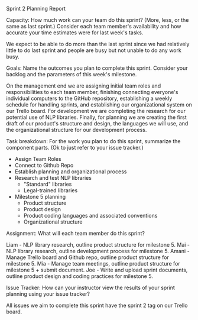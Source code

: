 Sprint 2 Planning Report

Capacity: How much work can your team do this sprint? (More, less, or the same as last sprint.) Consider each team member's availability and how accurate your time estimates were for last week's tasks.

We expect to be able to do more than the last sprint since we had relatively little to do last sprint and people are busy but not unable to do any work busy.

Goals: Name the outcomes you plan to complete this sprint. Consider your backlog and the parameters of this week's milestone.

On the management end we are assigning initial team roles and responsibilities to each team member, finishing connecting everyone's individual computers to the GitHub repository, establishing a weekly schedule for handling sprints, and establishing our organizational system on our Trello board. For development we are completing the research for our potential use of NLP libraries. Finally, for planning we are creating the first draft of our product's structure and design, the languages we will use, and the organizational structure for our development process.

Task breakdown: For the work you plan to do this sprint, summarize the component parts. (Ok to just refer to your issue tracker.)

- Assign Team Roles
- Connect to Github Repo
- Establish planning and organizational process
- Research and test NLP libraries
    - "Standard" libraries
    - Legal-trained libraries
- Milestone 5 planning
    - Product structure
    - Product design
    - Product coding languages and associated conventions
    - Organizational structure

Assignment: What will each team member do this sprint?

Liam - NLP library research, outline product structure for milestone 5.
Mai - NLP library research, outline development process for milestone 5.
Amani - Manage Trello board and Github repo, outline product structure for milestone 5.
Mia - Manage team meetings, outline product structure for milestone 5 + submit document.
Joe - Write and upload sprint documents, outline product design and coding practices for milestone 5.

Issue Tracker: How can your instructor view the results of your sprint planning using your issue tracker?

All issues we aim to complete this sprint have the sprint 2 tag on our Trello board.
